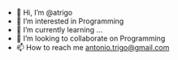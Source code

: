 - 👋 Hi, I’m @atrigo
- 👀 I’m interested in Programming
- 🌱 I’m currently learning ...
- 💞️ I’m looking to collaborate on Programming
- 📫 How to reach me antonio.trigo@gmail.com

<!---
atrigo/atrigo is a ✨ special ✨ repository because its `README.md` (this file) appears on your GitHub profile.
You can click the Preview link to take a look at your changes.
--->
